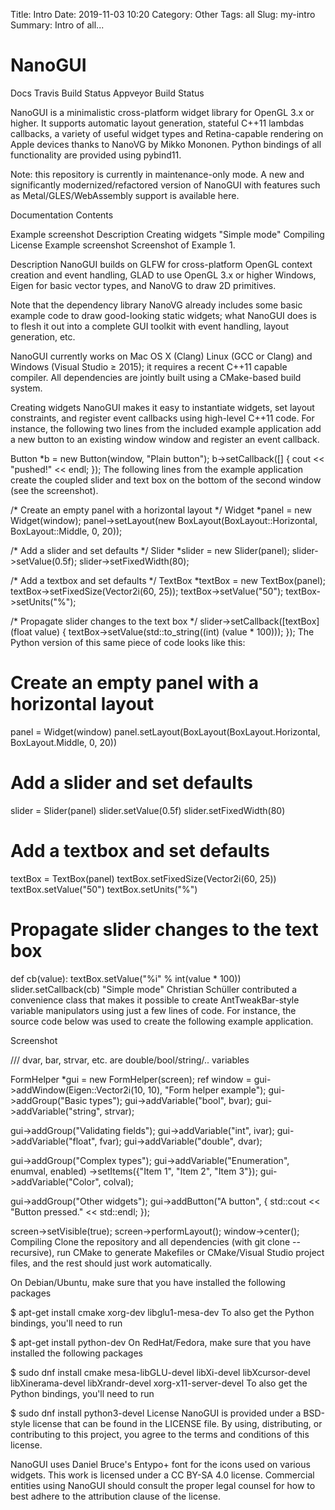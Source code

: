 Title: Intro
Date: 2019-11-03 10:20
Category: Other
Tags: all
Slug: my-intro
Summary: Intro of all...



# NanoGUI
Docs Travis Build Status Appveyor Build Status

NanoGUI is a minimalistic cross-platform widget library for OpenGL 3.x or higher. It supports automatic layout generation, stateful C++11 lambdas callbacks, a variety of useful widget types and Retina-capable rendering on Apple devices thanks to NanoVG by Mikko Mononen. Python bindings of all functionality are provided using pybind11.

Note: this repository is currently in maintenance-only mode. A new and significantly modernized/refactored version of NanoGUI with features such as Metal/GLES/WebAssembly support is available here.

Documentation
Contents

Example screenshot
Description
Creating widgets
"Simple mode"
Compiling
License
Example screenshot
Screenshot of Example 1.

Description
NanoGUI builds on GLFW for cross-platform OpenGL context creation and event handling, GLAD to use OpenGL 3.x or higher Windows, Eigen for basic vector types, and NanoVG to draw 2D primitives.

Note that the dependency library NanoVG already includes some basic example code to draw good-looking static widgets; what NanoGUI does is to flesh it out into a complete GUI toolkit with event handling, layout generation, etc.

NanoGUI currently works on Mac OS X (Clang) Linux (GCC or Clang) and Windows (Visual Studio ≥ 2015); it requires a recent C++11 capable compiler. All dependencies are jointly built using a CMake-based build system.

Creating widgets
NanoGUI makes it easy to instantiate widgets, set layout constraints, and register event callbacks using high-level C++11 code. For instance, the following two lines from the included example application add a new button to an existing window window and register an event callback.

Button *b = new Button(window, "Plain button");
b->setCallback([] { cout << "pushed!" << endl; });
The following lines from the example application create the coupled slider and text box on the bottom of the second window (see the screenshot).

/* Create an empty panel with a horizontal layout */
Widget *panel = new Widget(window);
panel->setLayout(new BoxLayout(BoxLayout::Horizontal, BoxLayout::Middle, 0, 20));

/* Add a slider and set defaults */
Slider *slider = new Slider(panel);
slider->setValue(0.5f);
slider->setFixedWidth(80);

/* Add a textbox and set defaults */
TextBox *textBox = new TextBox(panel);
textBox->setFixedSize(Vector2i(60, 25));
textBox->setValue("50");
textBox->setUnits("%");

/* Propagate slider changes to the text box */
slider->setCallback([textBox](float value) {
    textBox->setValue(std::to_string((int) (value * 100)));
});
The Python version of this same piece of code looks like this:

# Create an empty panel with a horizontal layout
panel = Widget(window)
panel.setLayout(BoxLayout(BoxLayout.Horizontal, BoxLayout.Middle, 0, 20))

# Add a slider and set defaults
slider = Slider(panel)
slider.setValue(0.5f)
slider.setFixedWidth(80)

# Add a textbox and set defaults
textBox = TextBox(panel)
textBox.setFixedSize(Vector2i(60, 25))
textBox.setValue("50")
textBox.setUnits("%")

# Propagate slider changes to the text box
def cb(value):
    textBox.setValue("%i" % int(value * 100))
slider.setCallback(cb)
"Simple mode"
Christian Schüller contributed a convenience class that makes it possible to create AntTweakBar-style variable manipulators using just a few lines of code. For instance, the source code below was used to create the following example application.

Screenshot

/// dvar, bar, strvar, etc. are double/bool/string/.. variables

FormHelper *gui = new FormHelper(screen);
ref<Window> window = gui->addWindow(Eigen::Vector2i(10, 10), "Form helper example");
gui->addGroup("Basic types");
gui->addVariable("bool", bvar);
gui->addVariable("string", strvar);

gui->addGroup("Validating fields");
gui->addVariable("int", ivar);
gui->addVariable("float", fvar);
gui->addVariable("double", dvar);

gui->addGroup("Complex types");
gui->addVariable("Enumeration", enumval, enabled)
   ->setItems({"Item 1", "Item 2", "Item 3"});
gui->addVariable("Color", colval);

gui->addGroup("Other widgets");
gui->addButton("A button", [](){ std::cout << "Button pressed." << std::endl; });

screen->setVisible(true);
screen->performLayout();
window->center();
Compiling
Clone the repository and all dependencies (with git clone --recursive), run CMake to generate Makefiles or CMake/Visual Studio project files, and the rest should just work automatically.

On Debian/Ubuntu, make sure that you have installed the following packages

$ apt-get install cmake xorg-dev libglu1-mesa-dev
To also get the Python bindings, you'll need to run

$ apt-get install python-dev
On RedHat/Fedora, make sure that you have installed the following packages

$ sudo dnf install cmake mesa-libGLU-devel libXi-devel libXcursor-devel libXinerama-devel libXrandr-devel xorg-x11-server-devel
To also get the Python bindings, you'll need to run

$ sudo dnf install python3-devel
License
NanoGUI is provided under a BSD-style license that can be found in the LICENSE file. By using, distributing, or contributing to this project, you agree to the terms and conditions of this license.

NanoGUI uses Daniel Bruce's Entypo+ font for the icons used on various widgets. This work is licensed under a CC BY-SA 4.0 license. Commercial entities using NanoGUI should consult the proper legal counsel for how to best adhere to the attribution clause of the license.